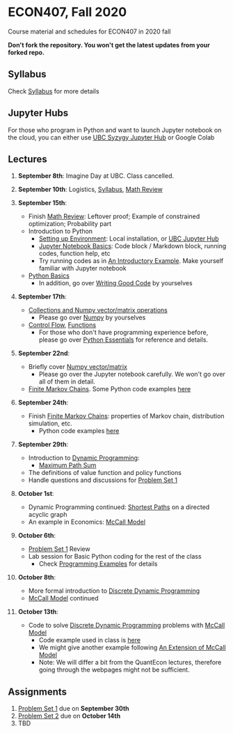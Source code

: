 # ECON407, Fall 2020
Course material and schedules for ECON407 in 2020 fall

**Don't fork the repository. You won't get the latest updates from your forked repo.**

## Syllabus
Check [Syllabus](syllabus.md) for more details

## Jupyter Hubs
For those who program in Python and want to launch Jupyter notebook on the cloud, you can either use [UBC Syzygy Jupyter Hub](http://ubc.syzygy.ca) or Google Colab

## Lectures
1. **September 8th**: Imagine Day at UBC. Class cancelled.
2. **September 10th**: Logistics, [Syllabus](syllabus.md), [Math Review](Notes/Math_Review.pdf)
3. **September 15th**:
    - Finish [Math Review](Notes/Math_Review.pdf): Leftover proof; Example of constrained optimization; Probability part
    - Introduction to Python
        - [Setting up Environment](https://python-programming.quantecon.org/getting_started.html): Local installation, or [UBC Jupyter Hub](http://ubc.syzygy.ca)
        - [Jupyter Notebook Basics](https://python-programming.quantecon.org/getting_started.html#Notebook-Basics): Code block / Markdown block, running codes, function help, etc
        - Try running codes as in [An Introductory Example](https://python-programming.quantecon.org/python_by_example.html). Make yourself familiar with Jupyter notebook
    - [Python Basics](Notebooks/Basics.ipynb)
        - In addition, go over [Writing Good Code](https://python-programming.quantecon.org/writing_good_code.html) by yourselves

4. **September 17th**:
    - [Collections and Numpy vector/matrix operations](Notebooks/CollectionAndNumpy.ipynb)
        - Please go over [Numpy](https://python-programming.quantecon.org/numpy.html) by yourselves
    - [Control Flow](Notebooks/ControlFlow.ipynb), [Functions](Notebooks/Functions.ipynb)
        - For those who don't have programming experience before, please go over [Python Essentials](https://python-programming.quantecon.org/python_essentials.html) for reference and details.

5. **September 22nd**:
    - Briefly cover [Numpy vector/matrix](Notebooks/CollectionAndNumpy.ipynb)
        - Please go over the Jupyter notebook carefully. We won't go over all of them in detail.
    - [Finite Markov Chains](https://python.quantecon.org/finite_markov.html). Some Python code examples [here](Notebooks/MarkovChainExample.ipynb)

6. **September 24th**:
    - Finish [Finite Markov Chains](https://python.quantecon.org/finite_markov.html): properties of Markov chain, distribution simulation, etc.
        - Python code examples [here](Notebooks/MarkovChainExample.ipynb)

7. **September 29th**:
    - Introduction to [Dynamic Programming](https://en.wikipedia.org/wiki/Dynamic_programming):
        - [Maximum Path Sum](https://projecteuler.net/problem=18)
    - The definitions of value function and policy functions
    - Handle questions and discussions for [Problem Set 1](ProblemSets/PS1.pdf)

8. **October 1st**:
    - Dynamic Programming continued: [Shortest Paths](https://python.quantecon.org/short_path.html) on a directed acyclic graph
    - An example in Economics: [McCall Model](https://python.quantecon.org/mccall_model.html)

9. **October 6th**:
    - [Problem Set 1](ProblemSets/PS1.pdf) Review
    - Lab session for Basic Python coding for the rest of the class
        - Check [Programming Examples](Notebooks/ProgrammingExamples.ipynb) for details

10. **October 8th**:
    - More formal introduction to [Discrete Dynamic Programming](Notes/Dynamic_Programming.pdf)
    - [McCall Model](https://python.quantecon.org/mccall_model.html) continued

11. **October 13th**:
    - Code to solve [Discrete Dynamic Programming](Notes/Dynamic_Programming.pdf) problems with [McCall Model](https://python.quantecon.org/mccall_model.html)
        - Code example used in class is [here](Notebooks/McCall.ipynb)
        - We might give another example following [An Extension of McCall Model](https://python.quantecon.org/mccall_model_with_separation.html)
        - Note: We will differ a bit from the QuantEcon lectures, therefore going through the webpages might not be sufficient.

<!---
12. **October 15th**
13. **October 20th**
14. **October 22nd**
15. **October 27th**
16. **October 29th**
17. **November 3rd**
18. **November 5th**
19. **November 10th**
20. **November 12th**
21. **November 17th**
22. **November 19th**
23. **November 24th**
24. **November 26th**
25. **December 1st**
26. **December 3rd**
--->

## Assignments

1. [Problem Set 1](ProblemSets/PS1.pdf) due on **September 30th**
2. [Problem Set 2](ProblemSets/PS2.ipynb) due on **October 14th**
3. TBD
